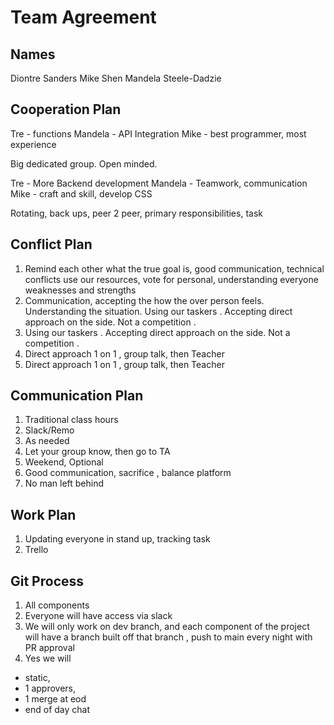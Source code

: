 # Team Agreement

## Names

Diontre Sanders
Mike Shen
Mandela Steele-Dadzie

## Cooperation Plan

Tre - functions
Mandela - API Integration
Mike - best programmer, most experience

Big dedicated group. Open minded.

Tre - More Backend development
Mandela - Teamwork, communication
Mike - craft and skill, develop CSS

Rotating, back ups, peer 2 peer, primary responsibilities, task

## Conflict Plan

1. Remind each other what the true goal is, good communication, technical conflicts use our resources, vote for personal, understanding everyone weaknesses and strengths
2. Communication, accepting the how the over person feels. Understanding the situation. Using our taskers . Accepting direct approach on the side. Not a competition .
3. Using our taskers . Accepting direct approach on the side. Not a competition .
4. Direct approach 1 on 1 , group talk, then Teacher
5. Direct approach 1 on 1 , group talk, then Teacher

## Communication Plan

1. Traditional class hours
2. Slack/Remo
3. As needed
4. Let your group know, then go to TA
5. Weekend, Optional
6. Good communication, sacrifice , balance platform
7. No man left behind

## Work Plan

1. Updating everyone in stand up, tracking task
2. Trello

## Git Process

1. All components
2. Everyone will have access via slack
3. We will only work on dev branch, and each component of the project will have a branch built off that branch , push to main every night with PR approval
4. Yes we will

- static,
- 1 approvers,
- 1 merge at eod
- end of day chat
